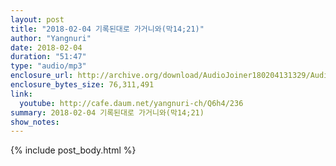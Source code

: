 ```yaml
---
layout: post
title: "2018-02-04 기록된대로 가거니와(막14;21)"
author: "Yangnuri"
date: 2018-02-04
duration: "51:47"
type: "audio/mp3"
enclosure_url: http://archive.org/download/AudioJoiner180204131329/AudioJoiner180204131329.mp3
enclosure_bytes_size: 76,311,491
link:
  youtube: http://cafe.daum.net/yangnuri-ch/Q6h4/236
summary: 2018-02-04 기록된대로 가거니와(막14;21)
show_notes:
---
```



{% include post_body.html %}
